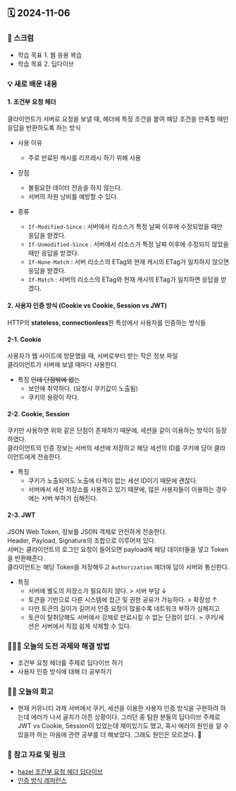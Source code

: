 ## 🗓️ 2024-11-06

### 🐌 스크럼

- 학습 목표 1. 웹 응용 복습
- 학습 목표 2. 딥다이브

### 💡 새로 배운 내용

#### 1. 조건부 요청 헤더

클라이언트가 서버로 요청을 보낼 때, 헤더에 특정 조건을 붙여 해당 조건을 만족할 때만 응답을 반환하도록 하는 방식

- 사용 이유

  - 주로 만료된 캐시를 리프레시 하기 위해 사용

- 장점

  - 불필요한 데이터 전송을 하지 않는다.
  - 서버의 자원 낭비를 예방할 수 있다.

- 종류
  - `If-Modified-Since` : 서버에서 리소스가 특정 날짜 이후에 수정되었을 때만 응답을 받겠다.
  - `If-Unmodified-Since` : 서버에서 리소스가 특정 날짜 이후에 수정되지 않았을 때만 응답을 받겠다.
  - `If-None-Match` : 서버 리소스의 ETag와 현재 캐시의 ETag가 일치하지 않으면 응답을 받겠다.
  - `If-Match` : 서버의 리소스의 ETag와 현재 캐시의 ETag가 일치하면 응답을 받겠다.

#### 2. 사용자 인증 방식 (Cookie vs Cookie, Session vs JWT)

HTTP의 **stateless, connectionless**한 특성에서 사용자를 인증하는 방식들

#### 2-1. Cookie

사용자가 웹 사이트에 방문했을 때, 서버로부터 받는 작은 정보 파일 <br />
클라이언트가 서버에 보낼 때마다 사용한다.

- 특징 ~~인데 단점밖에 없는~~
  - 보안에 취약하다. (요청시 쿠키값이 노출됨)
  - 쿠키의 용량이 작다.

#### 2-2. Cookie, Session

쿠키만 사용하면 위와 같은 단점이 존재하기 때문에, 세션을 같이 이용하는 방식이 등장하였다. <br />
클라이언트의 인증 정보는 서버의 세션에 저장하고 해당 세션의 ID를 쿠키에 담아 클라이언트에게 전송한다.

- 특징
  - 쿠키가 노출되어도 노출에 타격이 없는 세션 ID이기 때문에 괜찮다.
  - 서버에서 세션 저장소를 사용하고 있기 때문에, 많은 사용자들이 이용하는 경우에는 서버 부하가 심해진다.

#### 2-3. JWT

JSON Web Token, 정보를 JSON 객체로 안전하게 전송한다. <br />
Header, Payload, Signature의 조합으로 이루어져 있다. <br />
서버는 클라이언트의 로그인 요청이 들어오면 payload에 해당 데이터들을 넣고 Token을 반환해준다. <br />
클라이언트는 해당 Token을 저장해두고 `Authorization` 헤더에 담아 서버와 통신한다.

- 특징
  - 서버에 별도의 저장소가 필요하지 않다. > 서버 부담 ↓
  - 토큰을 기반으로 다른 시스템에 접근 및 권한 공유가 가능하다. > 확장성 ↑
  - 다만 토큰의 길이가 길어서 인증 요청이 많을수록 네트워크 부하가 심해지고
  - 토큰이 탈취당해도 서버에서 강제로 만료시킬 수 없는 단점이 있다. > 쿠키/세션은 서버에서 직접 쉽게 삭제할 수 있다.

### 👩🏻‍💻 오늘의 도전 과제와 해결 방법

- 조건부 요청 헤더를 주제로 딥다이브 하기
- 사용자 인증 방식에 대해 더 공부하기

### 👏🏻 오늘의 회고

- 현재 커뮤니티 과제 서버에서 쿠키, 세션을 이용한 사용자 인증 방식을 구현하려 하는데 에러가 나서 골치가 아픈 상황이다. 그러던 중 팀원 분들의 딥다이브 주제로 JWT vs Cookie, Session이 있었는데 재미있기도 했고, 혹시 에러의 원인을 알 수 있을까 하는 마음에 관련 공부를 더 해보았다. 그래도 원인은 모르겠다. 🤯

### 🔗 참고 자료 및 링크

- [hazel 조건부 요청 헤더 딥다이브 ](https://www.notion.so/adapterz/d77495f3e7c74f68bbdeb54bdfa5e2d8?v=130394a4806181819bff000c88fbdca8&p=f00e4936f12b41dc981f6bcfc0322f47&pm=s)
- [인증 방식 레퍼런스](https://tecoble.techcourse.co.kr/post/2021-05-22-cookie-session-jwt/)
